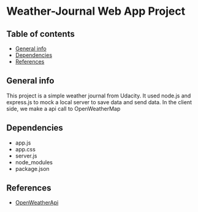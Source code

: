 # Weather-Journal Web App Project

## Table of contents

- [General info](#general-info)
- [Dependencies](#dependencies)
- [References](#references)

## General info

This project is a simple weather journal from Udacity.
It used node.js and express.js to mock a local server to save data and send data.
In the client side, we make a api call to OpenWeatherMap

## Dependencies

- app.js
- app.css
- server.js
- node_modules
- package.json

## References

- [OpenWeatherApi](https://openweathermap.org/current)
